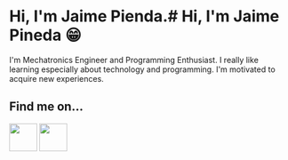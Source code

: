 # Hi, I'm Jaime Pienda.# Hi, I'm Jaime Pineda 😁

I'm Mechatronics Engineer and Programming Enthusiast. I really like learning especially about technology and programming. I'm motivated to acquire new experiences.

## Find me on...

[<img src="https://image.flaticon.com/icons/svg/174/174857.svg" width="50" height="50"/>](http://www.linkedin.com/in/jpin730)
[<img src="https://image.flaticon.com/icons/svg/733/733579.svg" width="50" height="50"/>](http://www.twitter.com/jpin730)

